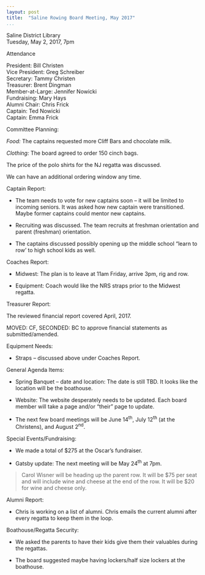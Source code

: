 ```yaml
---
layout: post  
title:  "Saline Rowing Board Meeting, May 2017"  
...
```


Saline District Library  
Tuesday, May 2, 2017, 7pm

Attendance

President: Bill Christen  
Vice President: Greg Schreiber  
Secretary: Tammy Christen  
Treasurer: Brent Dingman  
Member-at-Large: Jennifer Nowicki  
Fundraising: Mary Hays  
Alumni Chair: Chris Frick  
Captain: Ted Nowicki  
Captain: Emma Frick

Committee Planning:

*Food:* The captains requested more Cliff Bars and chocolate milk.

*Clothing:* The board agreed to order 150 cinch bags.

The price of the polo shirts for the NJ regatta was discussed.

We can have an additional ordering window any time.

Captain Report:

-   The team needs to vote for new captains soon – it will be limited to
    incoming seniors. It was asked how new captain were transitioned.
    Maybe former captains could mentor new captains.

-   Recruiting was discussed. The team recruits at freshman orientation
    and parent (freshman) orientation.

-   The captains discussed possibly opening up the middle school “learn
    to row’ to high school kids as well.

Coaches Report:

-   Midwest: The plan is to leave at 11am Friday, arrive 3pm, rig and
    row.

-   Equipment: Coach would like the NRS straps prior to the Midwest
    regatta.

Treasurer Report:

The reviewed financial report covered April, 2017.

MOVED: CF, SECONDED: BC to approve financial statements as
submitted/amended.

Equipment Needs:

-   Straps – discussed above under Coaches Report.

General Agenda Items:

-   Spring Banquet – date and location: The date is still TBD. It looks
    like the location will be the boathouse.

-   Website: The website desperately needs to be updated. Each board
    member will take a page and/or “their” page to update.

-   The next few board meetings will be June 14<sup>th</sup>, July
    12<sup>th</sup> (at the Christens), and August 2<sup>nd</sup>.

Special Events/Fundraising:

-   We made a total of \$275 at the Oscar’s fundraiser.

-   Gatsby update: The next meeting will be May 24<sup>th</sup> at 7pm.

> Carol Wisner will be heading up the parent row. It will be \$75 per
> seat and will include wine and cheese at the end of the row. It will
> be \$20 for wine and cheese only.

Alumni Report:

-   Chris is working on a list of alumni. Chris emails the current
    alumni after every regatta to keep them in the loop.

Boathouse/Regatta Security:

-   We asked the parents to have their kids give them their valuables
    during the regattas.

-   The board suggested maybe having lockers/half size lockers at the
    boathouse.


